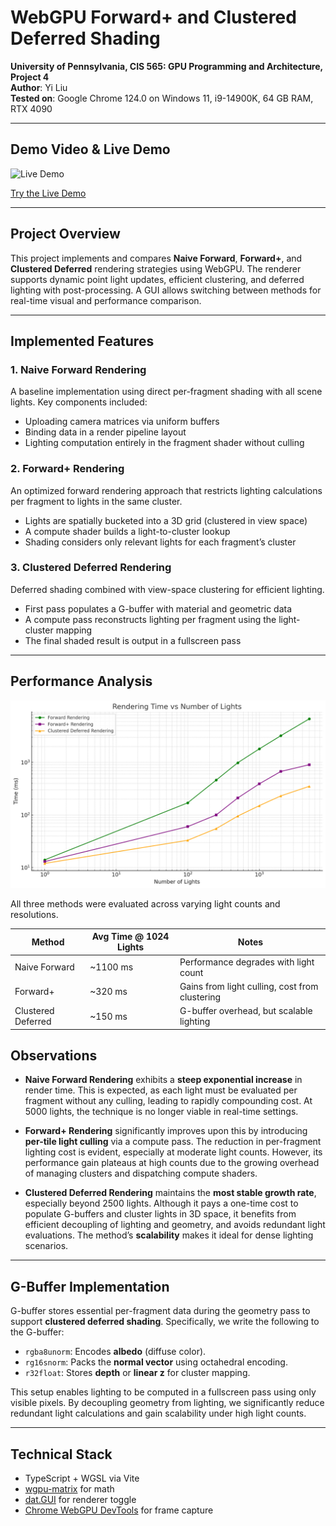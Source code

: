 # WebGPU Forward+ and Clustered Deferred Shading

**University of Pennsylvania, CIS 565: GPU Programming and Architecture, Project 4**  
**Author**: Yi Liu  
**Tested on**: Google Chrome 124.0 on Windows 11, i9-14900K, 64 GB RAM, RTX 4090

---

## Demo Video & Live Demo
![Live Demo](images/demo.gif)

[Try the Live Demo](https://yiliu7.github.io/WebGPU-Lighting)


---

## Project Overview

This project implements and compares **Naive Forward**, **Forward+**, and **Clustered Deferred** rendering strategies using WebGPU. The renderer supports dynamic point light updates, efficient clustering, and deferred lighting with post-processing. A GUI allows switching between methods for real-time visual and performance comparison.

---

## Implemented Features

### 1. Naive Forward Rendering

A baseline implementation using direct per-fragment shading with all scene lights. Key components included:

- Uploading camera matrices via uniform buffers
- Binding data in a render pipeline layout
- Lighting computation entirely in the fragment shader without culling

### 2. Forward+ Rendering

An optimized forward rendering approach that restricts lighting calculations per fragment to lights in the same cluster.

- Lights are spatially bucketed into a 3D grid (clustered in view space)
- A compute shader builds a light-to-cluster lookup
- Shading considers only relevant lights for each fragment’s cluster

### 3. Clustered Deferred Rendering

Deferred shading combined with view-space clustering for efficient lighting.

- First pass populates a G-buffer with material and geometric data
- A compute pass reconstructs lighting per fragment using the light-cluster mapping
- The final shaded result is output in a fullscreen pass

---

## Performance Analysis

[![Runtime](images/runtime.png)](https://yiliu7.github.io/Project4-WebGPU-Forward-Plus-and-Clustered-Deferred)

All three methods were evaluated across varying light counts and resolutions.

| Method             | Avg Time @ 1024 Lights | Notes                                   |
|--------------------|------------------------|------------------------------------------|
| Naive Forward      | ~1100 ms                  | Performance degrades with light count |
| Forward+           | ~320 ms                  | Gains from light culling, cost from clustering |
| Clustered Deferred | ~150 ms                  | G-buffer overhead, but scalable lighting |

## Observations

- **Naive Forward Rendering** exhibits a **steep exponential increase** in render time. This is expected, as each light must be evaluated per fragment without any culling, leading to rapidly compounding cost. At 5000 lights, the technique is no longer viable in real-time settings.

- **Forward+ Rendering** significantly improves upon this by introducing **per-tile light culling** via a compute pass. The reduction in per-fragment lighting cost is evident, especially at moderate light counts. However, its performance gain plateaus at high counts due to the growing overhead of managing clusters and dispatching compute shaders.

- **Clustered Deferred Rendering** maintains the **most stable growth rate**, especially beyond 2500 lights. Although it pays a one-time cost to populate G-buffers and cluster lights in 3D space, it benefits from efficient decoupling of lighting and geometry, and avoids redundant light evaluations. The method’s **scalability** makes it ideal for dense lighting scenarios.


---

## G-Buffer Implementation

G-buffer stores essential per-fragment data during the geometry pass to support **clustered deferred shading**. Specifically, we write the following to the G-buffer:

- `rgba8unorm`: Encodes **albedo** (diffuse color).
- `rg16snorm`: Packs the **normal vector** using octahedral encoding.
- `r32float`: Stores **depth** or **linear z** for cluster mapping.

This setup enables lighting to be computed in a fullscreen pass using only visible pixels. By decoupling geometry from lighting, we significantly reduce redundant light calculations and gain scalability under high light counts.

---

## Technical Stack

- TypeScript + WGSL via Vite
- [wgpu-matrix](https://github.com/greggman/wgpu-matrix) for math
- [dat.GUI](https://github.com/dataarts/dat.gui) for renderer toggle
- [Chrome WebGPU DevTools](https://chromewebstore.google.com/detail/webgpu-devtools/ckabpgjkjmbkfmichbbgcgbelkbbpopi) for frame capture


